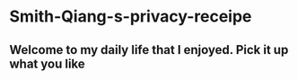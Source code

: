 # Smith-Qiang-s-privacy-receipe
## Welcome to my daily life that I enjoyed. Pick it up what you like
